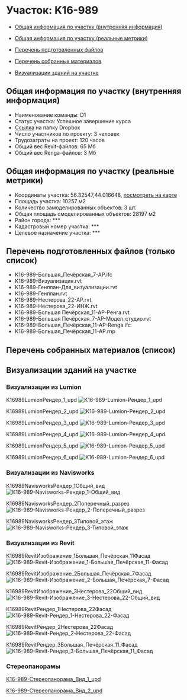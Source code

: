 # Участок: K16-989

* [Общая информация по участку (внутренняя информация)](#Chapter1)

* [Общая информация по участку (реальные метрики)](#Chapter2)

* [Перечень подготовленных файлов](#Chapter3)

* [Перечень собранных материалов](#Chapter4)

* [Визуализации зданий на участке](#Chapter5)

## <a id="Chapter1"></a> Общая информация по участку (внутренняя информация)
+ Наименование команды: D1
+ Статус участка: Успешное завершение курса
+ [Ссылка](https://www.dropbox.com/sh/wvvgv1nw1iqred9/AAD5jYegs0fp-dDndJZF82yYa/K16_989?dl=0) на папку Dropbox
+ Число участников по проекту: 3 человек
+ Трудозатраты на проект: 120 часов
+ Общий вес Revit-файлов: 65 Мб
+ Общий вес Renga-файлов: 3 Мб
## <a id="Chapter2"></a> Общая информация по участку (реальные метрики)
+ Координаты участка: 56.32547,44.016648, [посмотреть на карте](https://yandex.ru/maps/47/nizhny-novgorod/?ll=44.016648%2C56.32547&z=19)
+ Площадь участка: 10257 м2
+ Количество замоделированных объектов: 3 шт.
+ Общая площадь смоделированных объектов: 28197 м2
+ Район города: *** 
+ Кадастровый номер участка: *** 
+ Целевое назначение участка: *** 
## <a id="Chapter3"></a> Перечень подготовленных файлов (только список)
+ K16-989-Большая_Печёрская_7-АР.ifc
+ K16-989-Визуализация.rvt
+ K16-989-Генплан-Для_визуализации.rvt
+ K16-989-Генплан.rvt
+ K16-989-Нестерова_22-АР.rvt
+ K16-989-Нестерова_22-ИНЖ.rvt
+ K16-989-​Большая Печёрская_11-АР-Ренга.rvt
+ K16-989-​Большая Печёрская_7-АР-Модел_студио.rvt
+ K16-989-​Большая_Печёрская_11-АР-Renga.ifc
+ K16-989-​Большая_Печёрская_11-АР.rnp
## <a id="Chapter4"></a> Перечень собранных материалов (список)
## <a id="Chapter5"></a> Визуализации зданий на участке
### Визуализации из Lumion
K16989LumionРендер_1_upd
![K16-989-Lumion-Рендер_1_upd](/Images/K16_989/K16-989-Lumion-Рендер_1_upd_Compressed.jpg)

K16989LumionРендер_2_upd
![K16-989-Lumion-Рендер_2_upd](/Images/K16_989/K16-989-Lumion-Рендер_2_upd_Compressed.jpg)

K16989LumionРендер_3_upd
![K16-989-Lumion-Рендер_3_upd](/Images/K16_989/K16-989-Lumion-Рендер_3_upd_Compressed.jpg)

K16989LumionРендер_4_upd
![K16-989-Lumion-Рендер_4_upd](/Images/K16_989/K16-989-Lumion-Рендер_4_upd_Compressed.jpg)

K16989LumionРендер_5_upd
![K16-989-Lumion-Рендер_5_upd](/Images/K16_989/K16-989-Lumion-Рендер_5_upd_Compressed.jpg)

K16989LumionРендер_6_upd
![K16-989-Lumion-Рендер_6_upd](/Images/K16_989/K16-989-Lumion-Рендер_6_upd_Compressed.jpg)

### Визуализации из Navisworks
К16989NavisworksРендер_1Общий_вид
![К16-989-Navisworks-Рендер_1-Общий_вид](/Images/K16_989/К16-989-Navisworks-Рендер_1-Общий_вид_Compressed.jpg)

К16989NavisworksРендер_2Поперечный_разрез
![К16-989-Navisworks-Рендер_2-Поперечный_разрез](/Images/K16_989/К16-989-Navisworks-Рендер_2-Поперечный_разрез_Compressed.jpg)

К16989NavisworksРендер_3Типовой_этаж
![К16-989-Navisworks-Рендер_3-Типовой_этаж](/Images/K16_989/К16-989-Navisworks-Рендер_3-Типовой_этаж_Compressed.jpg)

### Визуализации из Revit
К16989RevitИзображение_1Большая_Печёрская_11Фасад
![К16-989-Revit-Изображение_1-Большая_Печёрская_11-Фасад](/Images/K16_989/К16-989-Revit-Изображение_1-Большая_Печёрская_11-Фасад_Compressed.jpg)

К16989RevitИзображение_2Большая_Печёрская_7Фасад
![К16-989-Revit-Изображение_2-Большая_Печёрская_7-Фасад](/Images/K16_989/К16-989-Revit-Изображение_2-Большая_Печёрская_7-Фасад_Compressed.jpg)

К16989RevitИзображение_3Нестерова_22Общий_вид
![К16-989-Revit-Изображение_3-Нестерова_22-Общий_вид](/Images/K16_989/К16-989-Revit-Изображение_3-Нестерова_22-Общий_вид_Compressed.jpg)

К16989RevitРендер_1Нестерова_22Фасад
![К16-989-Revit-Рендер_1-Нестерова_22-Фасад](/Images/K16_989/К16-989-Revit-Рендер_1-Нестерова_22-Фасад_Compressed.jpg)

К16989RevitРендер_2Нестерова_22Фасад
![К16-989-Revit-Рендер_2-Нестерова_22-Фасад](/Images/K16_989/К16-989-Revit-Рендер_2-Нестерова_22-Фасад_Compressed.jpg)

К16989RevitРендер_3Большая_Печёрская_11_Фасад
![К16-989-Revit-Рендер_3-Большая_Печёрская_11_Фасад](/Images/K16_989/К16-989-Revit-Рендер_3-Большая_Печёрская_11_Фасад_Compressed.jpg)

### Стереопанорамы
[K16-989-Стереопанорама_Вид_1_upd](https://gallery.autodesk.com/a360rendering/projects/159104/k16-989---1)

[K16-989-Стереопанорама_Вид_2_upd](https://gallery.autodesk.com/a360rendering/projects/159105/k16-989---2)

